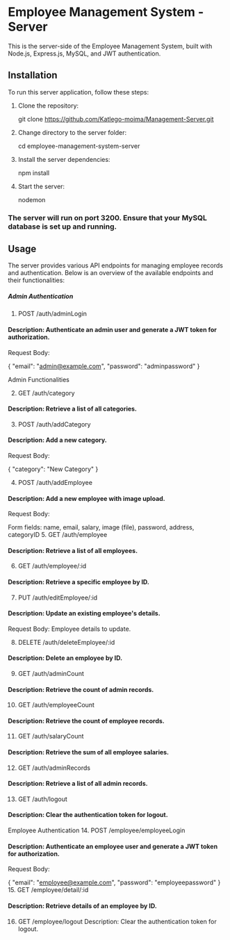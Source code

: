 # Employee Management System - Server

This is the server-side of the Employee Management System, built with Node.js, Express.js, MySQL, and JWT authentication.

## Installation

To run this server application, follow these steps:

1. Clone the repository:

   git clone https://github.com/Katlego-moima/Management-Server.git

2. Change directory to the server folder:

   cd employee-management-system-server

3. Install the server dependencies:

   npm install

4. Start the server:

   nodemon

### The server will run on port 3200. Ensure that your MySQL database is set up and running.

## Usage

The server provides various API endpoints for managing employee records and authentication. Below is an overview of the available endpoints and their functionalities:

##### Admin Authentication

1. POST /auth/adminLogin

#### Description: Authenticate an admin user and generate a JWT token for authorization.

Request Body:

{
"email": "admin@example.com",
"password": "adminpassword"
}

Admin Functionalities

2. GET /auth/category

#### Description: Retrieve a list of all categories.

3. POST /auth/addCategory

#### Description: Add a new category.

Request Body:

{
"category": "New Category"
}

4. POST /auth/addEmployee

#### Description: Add a new employee with image upload.

Request Body:

Form fields: name, email, salary, image (file), password, address, categoryID 5. GET /auth/employee

#### Description: Retrieve a list of all employees.

6. GET /auth/employee/:id

#### Description: Retrieve a specific employee by ID.

7. PUT /auth/editEmployee/:id

#### Description: Update an existing employee's details.

Request Body: Employee details to update.

8. DELETE /auth/deleteEmployee/:id

#### Description: Delete an employee by ID.

9. GET /auth/adminCount

#### Description: Retrieve the count of admin records.

10. GET /auth/employeeCount

#### Description: Retrieve the count of employee records.

11. GET /auth/salaryCount

#### Description: Retrieve the sum of all employee salaries.

12. GET /auth/adminRecords

#### Description: Retrieve a list of all admin records.

13. GET /auth/logout

#### Description: Clear the authentication token for logout.

Employee Authentication 14. POST /employee/employeeLogin

#### Description: Authenticate an employee user and generate a JWT token for authorization.

Request Body:

{
"email": "employee@example.com",
"password": "employeepassword"
} 15. GET /employee/detail/:id

#### Description: Retrieve details of an employee by ID.

16. GET /employee/logout
    Description: Clear the authentication token for logout.
